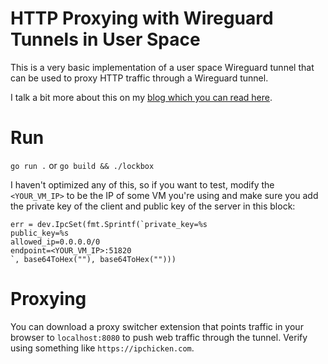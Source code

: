 # HTTP Proxying with Wireguard Tunnels in User Space

This is a very basic implementation of a user space Wireguard tunnel that can be used to proxy HTTP traffic through a Wireguard tunnel.

I talk a bit more about this on my [blog which you can read here](https://ryan-schachte.com/blog/userspace_wireguard_tunnels/).

# Run
`go run .` or `go build && ./lockbox`

I haven't optimized any of this, so if you want to test, modify the `<YOUR_VM_IP>` to be the IP of some VM you're using and make sure you add the private key of the client and public key of the server in this block:

```
err = dev.IpcSet(fmt.Sprintf(`private_key=%s
public_key=%s
allowed_ip=0.0.0.0/0
endpoint=<YOUR_VM_IP>:51820
`, base64ToHex(""), base64ToHex("")))
```

# Proxying

You can download a proxy switcher extension that points traffic in your browser to `localhost:8080` to push web traffic through the tunnel. Verify using something like `https://ipchicken.com`.